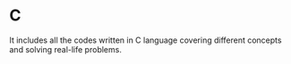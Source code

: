 # C
It includes all the codes written in C language covering different concepts and solving real-life problems. 
